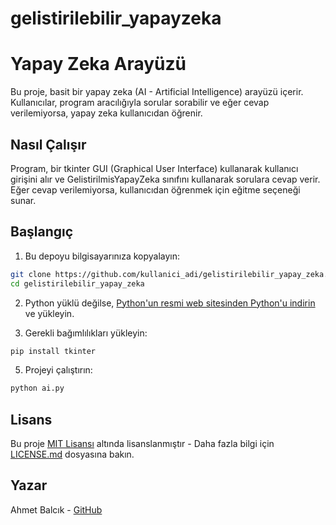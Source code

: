 # gelistirilebilir_yapayzeka

# Yapay Zeka Arayüzü

Bu proje, basit bir yapay zeka (AI - Artificial Intelligence) arayüzü içerir. Kullanıcılar, program aracılığıyla sorular sorabilir ve eğer cevap verilemiyorsa, yapay zeka kullanıcıdan öğrenir.

## Nasıl Çalışır

Program, bir tkinter GUI (Graphical User Interface) kullanarak kullanıcı girişini alır ve GelistirilmisYapayZeka sınıfını kullanarak sorulara cevap verir. Eğer cevap verilemiyorsa, kullanıcıdan öğrenmek için eğitme seçeneği sunar.

## Başlangıç

1. Bu depoyu bilgisayarınıza kopyalayın:

```bash
git clone https://github.com/kullanici_adi/gelistirilebilir_yapay_zeka.git
cd gelistirilebilir_yapay_zeka
```

2. Python yüklü değilse, [Python'un resmi web sitesinden Python'u indirin](https://www.python.org/downloads/) ve yükleyin.

3. Gerekli bağımlılıkları yükleyin:
```bash
pip install tkinter
```

5. Projeyi çalıştırın:
```bash
python ai.py
```

## Lisans

Bu proje [MIT Lisansı](LICENSE.md) altında lisanslanmıştır - Daha fazla bilgi için [LICENSE.md](LICENSE.md) dosyasına bakın.

## Yazar

Ahmet Balcık - [GitHub](https://github.com/ahmetbalcik)


